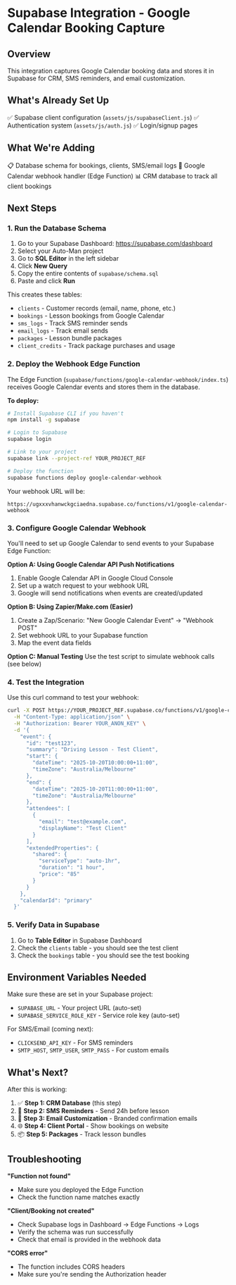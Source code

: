 # Supabase Integration - Google Calendar Booking Capture

## Overview
This integration captures Google Calendar booking data and stores it in Supabase for CRM, SMS reminders, and email customization.

## What's Already Set Up
✅ Supabase client configuration (`assets/js/supabaseClient.js`)
✅ Authentication system (`assets/js/auth.js`)
✅ Login/signup pages

## What We're Adding
📋 Database schema for bookings, clients, SMS/email logs
🔗 Google Calendar webhook handler (Edge Function)
📊 CRM database to track all client bookings

## Next Steps

### 1. Run the Database Schema
1. Go to your Supabase Dashboard: https://supabase.com/dashboard
2. Select your Auto-Man project
3. Go to **SQL Editor** in the left sidebar
4. Click **New Query**
5. Copy the entire contents of `supabase/schema.sql`
6. Paste and click **Run**

This creates these tables:
- `clients` - Customer records (email, name, phone, etc.)
- `bookings` - Lesson bookings from Google Calendar
- `sms_logs` - Track SMS reminder sends
- `email_logs` - Track email sends
- `packages` - Lesson bundle packages
- `client_credits` - Track package purchases and usage

### 2. Deploy the Webhook Edge Function

The Edge Function (`supabase/functions/google-calendar-webhook/index.ts`) receives Google Calendar events and stores them in the database.

**To deploy:**
```bash
# Install Supabase CLI if you haven't
npm install -g supabase

# Login to Supabase
supabase login

# Link to your project
supabase link --project-ref YOUR_PROJECT_REF

# Deploy the function
supabase functions deploy google-calendar-webhook
```

Your webhook URL will be:
```
https://ugxxxvhanwckgciaedna.supabase.co/functions/v1/google-calendar-webhook
```

### 3. Configure Google Calendar Webhook

You'll need to set up Google Calendar to send events to your Supabase Edge Function:

**Option A: Using Google Calendar API Push Notifications**
1. Enable Google Calendar API in Google Cloud Console
2. Set up a watch request to your webhook URL
3. Google will send notifications when events are created/updated

**Option B: Using Zapier/Make.com (Easier)**
1. Create a Zap/Scenario: "New Google Calendar Event" → "Webhook POST"
2. Set webhook URL to your Supabase function
3. Map the event data fields

**Option C: Manual Testing**
Use the test script to simulate webhook calls (see below)

### 4. Test the Integration

Use this curl command to test your webhook:

```bash
curl -X POST https://YOUR_PROJECT_REF.supabase.co/functions/v1/google-calendar-webhook \
  -H "Content-Type: application/json" \
  -H "Authorization: Bearer YOUR_ANON_KEY" \
  -d '{
    "event": {
      "id": "test123",
      "summary": "Driving Lesson - Test Client",
      "start": {
        "dateTime": "2025-10-20T10:00:00+11:00",
        "timeZone": "Australia/Melbourne"
      },
      "end": {
        "dateTime": "2025-10-20T11:00:00+11:00",
        "timeZone": "Australia/Melbourne"
      },
      "attendees": [
        {
          "email": "test@example.com",
          "displayName": "Test Client"
        }
      ],
      "extendedProperties": {
        "shared": {
          "serviceType": "auto-1hr",
          "duration": "1 hour",
          "price": "85"
        }
      }
    },
    "calendarId": "primary"
  }'
```

### 5. Verify Data in Supabase

1. Go to **Table Editor** in Supabase Dashboard
2. Check the `clients` table - you should see the test client
3. Check the `bookings` table - you should see the test booking

## Environment Variables Needed

Make sure these are set in your Supabase project:
- `SUPABASE_URL` - Your project URL (auto-set)
- `SUPABASE_SERVICE_ROLE_KEY` - Service role key (auto-set)

For SMS/Email (coming next):
- `CLICKSEND_API_KEY` - For SMS reminders
- `SMTP_HOST`, `SMTP_USER`, `SMTP_PASS` - For custom emails

## What's Next?

After this is working:
1. ✅ **Step 1: CRM Database** (this step)
2. 📱 **Step 2: SMS Reminders** - Send 24h before lesson
3. 📧 **Step 3: Email Customization** - Branded confirmation emails
4. 🌐 **Step 4: Client Portal** - Show bookings on website
5. 📦 **Step 5: Packages** - Track lesson bundles

## Troubleshooting

**"Function not found"**
- Make sure you deployed the Edge Function
- Check the function name matches exactly

**"Client/Booking not created"**
- Check Supabase logs in Dashboard → Edge Functions → Logs
- Verify the schema was run successfully
- Check that email is provided in the webhook data

**"CORS error"**
- The function includes CORS headers
- Make sure you're sending the Authorization header
